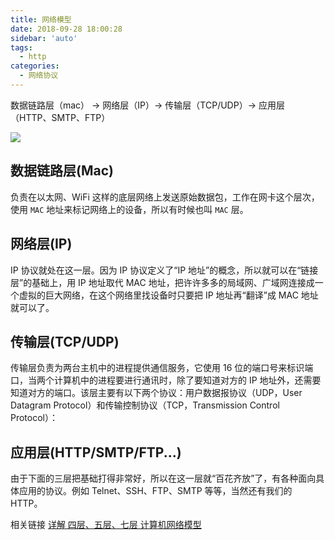 ```yaml
---
title: 网络模型
date: 2018-09-28 18:00:28
sidebar: 'auto'
tags:
  - http
categories:
  - 网络协议
---
```


数据链路层（mac） -> 网络层（IP）-> 传输层（TCP/UDP）-> 应用层（HTTP、SMTP、FTP）

![](https://alvin-cdn.oss-cn-shenzhen.aliyuncs.com/images/network-model.png)

## 数据链路层(Mac)

负责在以太网、WiFi 这样的底层网络上发送原始数据包，工作在网卡这个层次，使用 `MAC` 地址来标记网络上的设备，所以有时候也叫 `MAC` 层。

## 网络层(IP)

IP 协议就处在这一层。因为 IP 协议定义了“IP 地址”的概念，所以就可以在“链接层”的基础上，用 IP 地址取代 MAC 地址，把许许多多的局域网、广域网连接成一个虚拟的巨大网络，在这个网络里找设备时只要把 IP 地址再“翻译”成 MAC 地址就可以了。

## 传输层(TCP/UDP)

传输层负责为两台主机中的进程提供通信服务，它使用 16 位的端口号来标识端口，当两个计算机中的进程要进行通讯时，除了要知道对方的 IP 地址外，还需要知道对方的端口。该层主要有以下两个协议：用户数据报协议（UDP，User Datagram Protocol）和传输控制协议（TCP，Transmission Control Protocol）：

## 应用层(HTTP/SMTP/FTP...)

由于下面的三层把基础打得非常好，所以在这一层就“百花齐放”了，有各种面向具体应用的协议。例如 Telnet、SSH、FTP、SMTP 等等，当然还有我们的 HTTP。

相关链接 [详解 四层、五层、七层 计算机网络模型](https://juejin.im/post/6844904049800642568)
